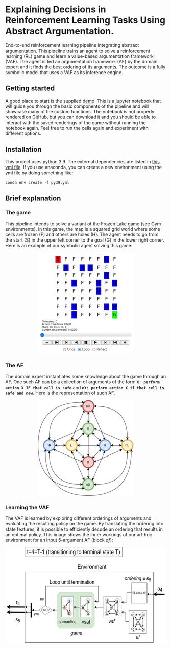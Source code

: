# Explaining Decisions in Reinforcement Learning Tasks Using Abstract Argumentation.
End-to-end reinforcement learning pipeline integrating abstract argumentation. This pipeline trains an agent to solve a reinforcement learning (RL) game and learn a value-based argumentation framework (VAF). The agent is fed an argumentation framework (AF) by the domain expert and it finds the best ordering of its arguments. The outcome is a fully symbolic model that uses a VAF as its inference engine.
## Getting started
A good place to start is the supplied [demo](https://github.com/omcandido/RL-AA/blob/main/src/demo.ipynb). This is a jupyter notebook that will guide you through the basic components of the pipeline and will showcase many of the custom functions. The notebook is not properly rendered on GitHub, but you can download it and you should be able to interact with the saved renderings of the game without running the notebook again. Feel free to run the cells again and experiment with different options.

## Installation
This project uses python 3.9. The external dependencies are listed in [this yml file](https://github.com/omcandido/RL-AA/blob/main/py39.yml). If you use anaconda, you can create a new environment using the yml file by doing something like:
```
conda env create -f py39.yml
```

## Brief explanation
### The game
This pipeline intends to solve a variant of the Frozen Lake game (see Gym environments). In this game, the map is a squared grid world where some cells are frozen (F) and others are holes (H). The agent needs to go from the start (S) in the upper left corner to the goal (G) in the lower right corner. Here is an example of our symbolic agent solving this game: 

<p align="center">
  <img src="imgs/FFL.gif" width="300px" alt="Text-based renderisation of the Frozen Lake game">
</p>

### The AF
The domain expert instantiates some knowledge about the game through an AF. One such AF can be a collection of arguments of the form <b>`X: perform action X IF that cell is safe`</b> and <b>`nX: perform action X if that cell is safe and new`</b>. Here is the representation of such AF.
<p align="center">
  <img src="imgs/AF.png" width="300px" alt="Proposed argumentation framework to solve the Foggy Frozen Lake game">
</p>

### Learning the VAF
The VAF is learned by exploring different orderings of arguments and evaluating the resulting policy on the game. By translating the ordering into state features, it is possible to efficiently decode an ordering that results in an optimal policy. This image shows the inner workings of our ad-hoc environment for an input 5-argument AF (block _af_):
<p align="center">
  <img src="imgs/env.png" height="300px" alt="Detail of the environment block">
</p>


